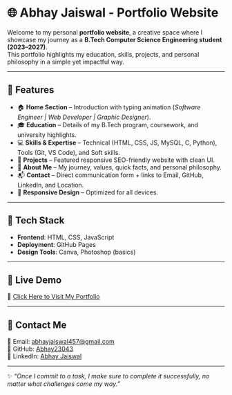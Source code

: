 # 🌐 Abhay Jaiswal - Portfolio Website  

Welcome to my personal **portfolio website**, a creative space where I showcase my journey as a **B.Tech Computer Science Engineering student (2023–2027)**.  
This portfolio highlights my education, skills, projects, and personal philosophy in a simple yet impactful way.  

---

## 🔹 Features  
- 🏠 **Home Section** – Introduction with typing animation (*Software Engineer | Web Developer | Graphic Designer*).  
- 🎓 **Education** – Details of my B.Tech program, coursework, and university highlights.  
- 💻 **Skills & Expertise** – Technical (HTML, CSS, JS, MySQL, C, Python), Tools (Git, VS Code), and Soft skills.  
- 📂 **Projects** – Featured responsive SEO-friendly website with clean UI.  
- 👤 **About Me** – My journey, values, quick facts, and personal philosophy.  
- 📬 **Contact** – Direct communication form + links to Email, GitHub, LinkedIn, and Location.  
- 📱 **Responsive Design** – Optimized for all devices.  

---

## 🔹 Tech Stack  
- **Frontend**: HTML, CSS, JavaScript  
- **Deployment**: GitHub Pages  
- **Design Tools**: Canva, Photoshop (basics)  

---

## 🔹 Live Demo  
🔗 [Click Here to Visit My Portfolio](https://abhay23043.github.io/my_portfolio/)  

---

## 🔹 Contact Me  
📧 Email: [abhayjaiswal457@gmail.com](mailto:abhayjaiswal457@gmail.com)  
🐙 GitHub: [Abhay23043](https://github.com/Abhay23043)  
💼 LinkedIn: [Abhay Jaiswal](https://www.linkedin.com/in/abhay-jaiswal-a3747730a/)  

---

✨ *“Once I commit to a task, I make sure to complete it successfully, no matter what challenges come my way.”*  
